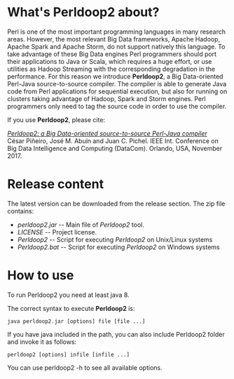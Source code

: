 # What's Perldoop2 about? #

Perl is one of the most important programming languages in many research areas. However, the most relevant Big Data frameworks, Apache Hadoop, Apache Spark and Apache Storm, do not support natively this language. To take advantage of these Big Data engines Perl programmers should port their applications to Java or Scala, which requires a huge effort, or use utilities as Hadoop Streaming with the corresponding degradation in the performance. For this reason we introduce **Perldoop2**, a Big Data-oriented Perl-Java source-to-source compiler. The compiler is able to generate Java code from Perl applications for sequential execution, but also for running on clusters taking advantage of Hadoop, Spark and Storm engines. Perl programmers only need to tag the source code in order to use the compiler.

If you use **Perldoop2**, please cite:

[*Perldoop2: a Big Data-oriented source-to-source Perl-Java compiler*]( https://doi.org/10.1109/DASC-PICom-DataCom-CyberSciTec.2017.156)  
César Piñeiro, José M. Abuín and Juan C. Pichel.
IEEE Int. Conference on Big Data Intelligence and Computing (DataCom). Orlando, USA, November 2017.

# Release content #

The latest version can be downloaded from the release section. The zip file contains:

* *perldoop2.jar* -- Main file of *Perldoop2* tool.
* *LICENSE* -- Project license.
* *Perldoop2* -- Script for executing *Perldoop2* on Unix/Linux systems
* *Perldoop2.bat* -- Script for executing *Perldoop2* on Windows systems

# How to use #

To run Perldoop2 you need at least java 8.

The correct syntax to execute **Perldoop2** is:

`java perldoop2.jar [options] file [file ...]`

If you have java included in the path, you can also include Perldoop2 folder and invoke it as follows:

`perldoop2 [options] infile [infile ...]`

You can use perldoop2 -h to see all available options.
